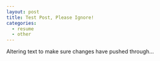 ```yaml
---
layout: post
title: Test Post, Please Ignore!
categories:
  - resume
  - other
---
```


Altering text to make sure changes have pushed through...
